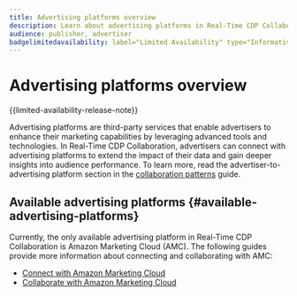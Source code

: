 ```yaml
---
title: Advertising platforms overview
description: Learn about advertising platforms in Real-Time CDP Collaboration.
audience: publisher, advertiser
badgelimitedavailability: label="Limited Availability" type="Informative" url="https://helpx.adobe.com/legal/product-descriptions/real-time-customer-data-platform-collaboration.html newtab=true"
---
```

# Advertising platforms overview

{{limited-availability-release-note}}

Advertising platforms are third-party services that enable advertisers to enhance their marketing capabilities by leveraging advanced tools and technologies. In Real-Time CDP Collaboration, advertisers can connect with advertising platforms to extend the impact of their data and gain deeper insights into audience performance. To learn more, read the advertiser-to-advertising platform section in the [collaboration patterns](/help/guide/overview/collaboration-patterns.md) guide.

## Available advertising platforms {#available-advertising-platforms}

Currently, the only available advertising platform in Real-Time CDP Collaboration is Amazon Marketing Cloud (AMC). The following guides provide more information about connecting and collaborating with AMC:

* [Connect with Amazon Marketing Cloud](/help/guide/connect/advertising-platforms/amc.md)
* [Collaborate with Amazon Marketing Cloud](/help/guide/collaborate/advertising-platforms/amc.md)